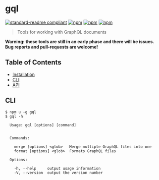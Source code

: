 # gql

[![standard-readme compliant](https://img.shields.io/badge/standard--readme-OK-green.svg?style=flat-square)](https://github.com/RichardLitt/standard-readme)
[![npm](https://img.shields.io/npm/v/gql.svg?style=flat-square)](https://www.npmjs.com/package/gql)
[![npm](https://img.shields.io/npm/dm/gql.svg?style=flat-square)](https://www.npmjs.com/package/gql)
[![npm](https://img.shields.io/npm/l/gql.svg?style=flat-square)](https://www.npmjs.com/package/gql)

> Tools for working with GraphQL documents

**Warning: these tools are still in an early phase and there will be issues. Bug reports and pull-requests are welcome!**

## Table of Contents

- [Installation](#installation)
- [CLI](#cli)
- [API](#api)

## CLI

```
$ npm u -g gql
$ gql -h

  Usage: gql [options] [command]


  Commands:

    merge [options] <glob>   Merge multiple GraphQL files into one
    format [options] <glob>  Formats GraphQL files

  Options:

    -h, --help     output usage information
    -V, --version  output the version number

```
